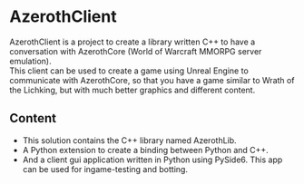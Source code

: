 # AzerothClient
AzerothClient is a project to create a library written C++ to have a conversation with AzerothCore (World of Warcraft MMORPG server emulation).  
This client can be used to create a game using Unreal Engine to communicate with AzerothCore, so that you have a game similar to Wrath of the Lichking, but with much better graphics and different content.

## Content
- This solution contains the C++ library named AzerothLib.  
- A Python extension to create a binding between Python and C++.
- And a client gui application written in Python using PySide6. This app can be used for ingame-testing and botting.